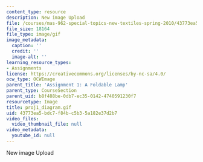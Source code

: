 ```yaml
---
content_type: resource
description: New image Upload
file: /courses/mas-962-special-topics-new-textiles-spring-2010/43773ea5bdc7f84bc5b35a182e37d2b7_proj1_diagram.gif
file_size: 18164
file_type: image/gif
image_metadata:
  caption: ''
  credit: ''
  image-alt: ''
learning_resource_types:
- Assignments
license: https://creativecommons.org/licenses/by-nc-sa/4.0/
ocw_type: OCWImage
parent_title: 'Assignment 1: A Foldable Lamp'
parent_type: CourseSection
parent_uid: b8f488be-0db7-ec35-0142-4740591230f7
resourcetype: Image
title: proj1_diagram.gif
uid: 43773ea5-bdc7-f84b-c5b3-5a182e37d2b7
video_files:
  video_thumbnail_file: null
video_metadata:
  youtube_id: null
---
```

New image Upload